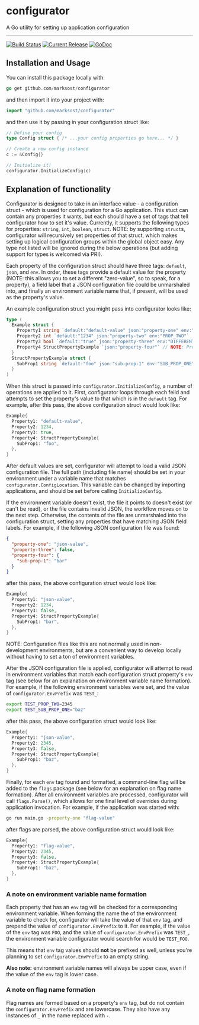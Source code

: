 # configurator

A Go utility for setting up application configuration

---

[![Build Status](https://travis-ci.org/marksost/configurator.svg?branch=master)](https://travis-ci.org/marksost/configurator) [![Current Release](https://img.shields.io/badge/release-0.2.0-1eb0fc.svg)](https://github.com/marksost/configurator/releases/tag/0.2.0) [![GoDoc](https://godoc.org/github.com/marksost/configurator?status.svg)](https://godoc.org/github.com/marksost/configurator)

## Installation and Usage

You can install this package locally with:

```go
go get github.com/marksost/configurator
```

and then import it into your project with:

```go
import "github.com/marksost/configurator"
```

and then use it by passing in your configuration struct like:

```go
// Define your config
type Config struct { /* ...your config properties go here... */ }

// Create a new config instance
c := &Config{}

// Initialize it!
configurator.InitializeConfig(c)
```


## Explanation of functionality

Configurator is designed to take in an interface value - a configuration struct - which is used for configuration for a Go application. This stuct can contain any properties it wants, but each should have a set of tags that tell configurator how to set it's value. Currently, it supports the following types for properties: `string`, `int`, `boolean`, `struct`. NOTE: by supporting `struct`s, configurator will recursively set properties of that struct, which makes setting up logical configuration groups within the global object easy. Any type not listed will be ignored during the below operations (but adding support for types is welcomed via PR!).

Each property of the configuration struct should have three tags: `default`, `json`, and `env`. In order, these tags provide a default value for the property (NOTE: this allows you to set a different "zero-value", so to speak, for a property), a field label that a JSON configuration file could be unmarshaled into, and finally an environment variable name that, if present, will be used as the property's value.

An example configuration struct you might pass into configurator looks like:

```go
type (
  Example struct {
    Property1 string `default:"default-value" json:"property-one" env:"PROPERTY_ONE"`
    Property2 int `default:"1234" json:"property-two" env:"PROP_TWO"`
    Property3 bool `default:"true" json:"property-three" env:"DIFFERENT_ENV_VARIABLE_NAME"`
    Property4 StructPropertyExample `json:"property-four"` // NOTE: Provided for JSON unmarshaling when possible
  }
  StructPropertyExample struct {
    SubProp1 string `default:"foo" json:"sub-prop-1" env:"SUB_PROP_ONE"`
  }
)
```

When this struct is passed into `configurator.InitializeConfig`, a number of operations are applied to it. First, configurator loops through each feild and attempts to set the property's value to that which is in the `default` tag. For example, after this pass, the above configuration struct would look like:

```go
Example{
  Property1: "default-value",
  Property2: 1234,
  Property3: true,
  Property4: StructPropertyExample{
    SubProp1: "foo",
  },
}
```

After default values are set, configurator will attempt to load a valid JSON configuration file. The full path (including file name) should be set in your environment under a variable name that matches `configurator.ConfigLocation`. This variable can be changed by importing applications, and should be set before calling `InitializeConfig`.

If the environment variable doesn't exist, the file it points to doesn't exist (or can't be read), or the file contains invalid JSON, the workflow moves on to the next step. Otherwise, the contents of the file are unmarshaled into the configuration struct, setting any properties that have matching JSON field labels. For example, if the following JSON configuration file was found:

```json
{
  "property-one": "json-value",
  "property-three": false,
  "property-four": {
    "sub-prop-1": "bar"
  }
}
```

after this pass, the above configuration struct would look like:

```go
Example{
  Property1: "json-value",
  Property2: 1234,
  Property3: false,
  Property4: StructPropertyExample{
    SubProp1: "bar",
  },
}
```

NOTE: Configuration files like this are not normally used in non-development environments, but are a convenient way to develop locally without having to set a ton of environment variables.

After the JSON configuration file is applied, configurator will attempt to read in environment variables that match each configuration struct property's `env` tag (see below for an explanation on environment variable name formation). For example, if the following environment variables were set, and the value of `configurator.EnvPrefix` was `TEST_`:

```bash
export TEST_PROP_TWO=2345
export TEST_SUB_PROP_ONE="baz"
```

after this pass, the above configuration struct would look like:

```go
Example{
  Property1: "json-value",
  Property2: 2345,
  Property3: false,
  Property4: StructPropertyExample{
    SubProp1: "baz",
  },
}
```

Finally, for each `env` tag found and formatted, a command-line flag will be added to the `flags` package (see below for an explanation on flag name formation). After all environment variables are processed, configurator will call `flags.Parse()`, which allows for one final level of overrides during application invocation. For example, if the application was started with:

```bash
go run main.go -property-one "flag-value"
```

after flags are parsed, the above configuration struct would look like:

```go
Example{
  Property1: "flag-value",
  Property2: 2345,
  Property3: false,
  Property4: StructPropertyExample{
    SubProp1: "baz",
  },
}
```

### A note on environment variable name formation

Each property that has an `env` tag will be checked for a corresponding environment variable. When forming the name the of the environment variable to check for, configurator will take the value of that `env` tag, and prepend the value of `configurator.EnvPrefix` to it. For example, if the value of the `env` tag was `FOO`, and the value of `configurator.EnvPrefix` was `TEST_`, the environment variable configurator would search for would be `TEST_FOO`.

This means that `env` tag values should **not** be prefixed as well, unless you're planning to set `configurator.EnvPrefix` to an empty string.

**Also note:** environment variable names will always be upper case, even if the value of the `env` tag is lower case.

### A note on flag name formation

Flag names are formed based on a property's `env` tag, but do not contain the `configurator.EnvPrefix` and are lowercase. They also have any instances of `_` in the name replaced with `-`.
